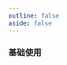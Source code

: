 ```yaml
---
outline: false
aside: false
---
```


<custom-h5-demo comp="hl-h5-select" title="下拉框">

### 基础使用

</custom-h5-demo>

